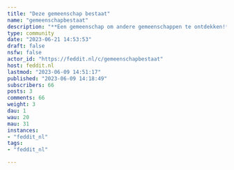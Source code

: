 ```yaml
---
title: "Deze gemeenschap bestaat" 
name: "gemeenschapbestaat"
description: "**Een gemeenschap om andere gemeenschappen te ontdekken!** Kom je een toffe gemeenschap tegen? Deel deze hier.- Gemeenschappen hoeven zich niet op Feddit.nl te bevinden- Gemeenschappen hoeven niet in het Nederlands te zijn (geef dit aan met een tag)- Gebruik een NSFW-tag voor gemeenschappen die het nodig hebben."
type: community
date: "2023-06-21 14:53:53"
draft: false
nsfw: false
actor_id: "https://feddit.nl/c/gemeenschapbestaat"
host: feddit.nl
lastmod: "2023-06-09 14:51:17"
published: "2023-06-09 14:18:49"
subscribers: 66
posts: 3
comments: 66
weight: 3
dau: 1
wau: 20
mau: 31
instances:
- "feddit_nl"
tags: 
- "feddit_nl"

---
```

